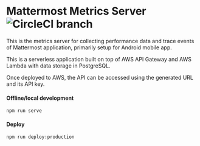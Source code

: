 # Mattermost Metrics Server ![CircleCI branch](https://img.shields.io/circleci/project/github/mattermost/mattermost-metrics-server/master.svg)

This is the metrics server for collecting performance data and trace events of Mattermost application, primarily setup for Android mobile app.

This is a serverless application built on top of AWS API Gateway and AWS Lambda with data storage in PostgreSQL.

Once deployed to AWS, the API can be accessed using the generated URL and its API key.

#### Offline/local development

```
npm run serve
```

#### Deploy

```
npm run deploy:production
```
